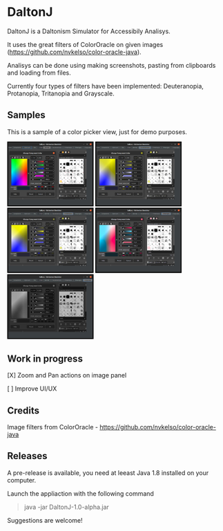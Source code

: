 # DaltonJ

DaltonJ is a Daltonism Simulator for Accessibily Analisys.

It uses the great filters of ColorOracle on given images (https://github.com/nvkelso/color-oracle-java).

Analisys can be done using making screenshots, pasting from clipboards and loading from files.

Currently four types of filters have been implemented: Deuteranopia, Protanopia, Tritanopia and Grayscale.

## Samples

This is a sample of a color picker view, just for demo purposes.

<img src="samples/screenshot-normal.jpg?raw=true" width="200"> <img src="samples/screenshot-deuteran.jpg?raw=true" width="200"> <img src="samples/screenshot-protan.jpg?raw=true" width="200"> <img src="samples/screenshot-tritan.jpg?raw=true" width="200"> <img src="samples/screenshot-gray.jpg?raw=true" width="200">

## Work in progress
[X] Zoom and Pan actions on image panel

[ ] Improve UI/UX

## Credits

Image filters from  ColorOracle - https://github.com/nvkelso/color-oracle-java

## Releases

A pre-release is available, you need at leeast Java 1.8 installed on your computer.

Launch the appliaction with the following command
> java -jar DaltonJ-1.0-alpha.jar

Suggestions are welcome!
